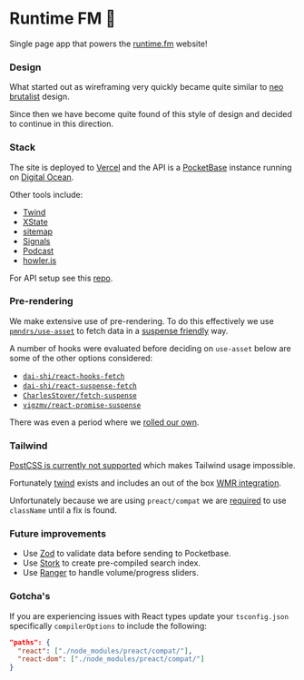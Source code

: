 # Runtime FM 🎤

Single page app that powers the [runtime.fm](https://runtime.fm) website! 

### Design

What started out as wireframing very quickly became quite similar to [neo brutalist](https://bootcamp.uxdesign.cc/the-neubrutalism-or-neo-brutalism-ui-design-trend-641714825fed) design.

Since then we have become quite found of this style of design and decided to continue in this direction.

### Stack

The site is deployed to [Vercel](https://vercel.com/) and the API is a [PocketBase](https://pocketbase.io/) instance running on [Digital Ocean](https://www.digitalocean.com/).

Other tools include:

- [Twind](https://twind.dev/)
- [XState](https://xstate.js.org/)
- [sitemap](https://github.com/ekalinin/sitemap.js)
- [Signals](https://preactjs.com/guide/v10/signals/)
- [Podcast](https://github.com/maxnowack/node-podcast)
- [howler.js](https://howlerjs.com/)

For API setup see this [repo](https://github.com/chopfitzroy/admin.runtime.fm/).

### Pre-rendering

We make extensive use of pre-rendering. To do this effectively we use [`pmndrs/use-asset`](https://github.com/pmndrs/use-asset) to fetch data in a [suspense friendly](https://github.com/preactjs/wmr/tree/main/packages/preact-iso#prerenderjs) way.

A number of hooks were evaluated before deciding on `use-asset` below are some of the other options considered:

- [`dai-shi/react-hooks-fetch`](https://github.com/dai-shi/react-hooks-fetch)
- [`dai-shi/react-suspense-fetch`](https://github.com/dai-shi/react-suspense-fetch)
- [`CharlesStover/fetch-suspense`](https://github.com/CharlesStover/fetch-suspense)
- [`vigzmv/react-promise-suspense`](https://github.com/vigzmv/react-promise-suspense)

There was even a period where we [rolled our own](https://github.com/preactjs/wmr/discussions/950).

### Tailwind

[PostCSS is currently not supported](https://github.com/preactjs/wmr/issues/250) which makes Tailwind usage impossible.

Fortunately [twind](https://twind.dev/) exists and includes an out of the box [WMR integration](https://twind.dev/usage-guides/wmr.html).

Unfortunately because we are using `preact/compat` we are [required](https://github.com/tw-in-js/use-twind-with/pull/21) to use `className` until a fix is found.

### Future improvements

- Use [Zod](https://zod.dev/) to validate data before sending to Pocketbase.
- Use [Stork](https://stork-search.net/) to create pre-compiled search index.
- Use [Ranger](https://github.com/TanStack/ranger) to handle volume/progress sliders.

### Gotcha's

If you are experiencing issues with React types update your `tsconfig.json` specifically `compilerOptions` to include the following:

```json
"paths": {
  "react": ["./node_modules/preact/compat/"],
  "react-dom": ["./node_modules/preact/compat/"]
}
```
